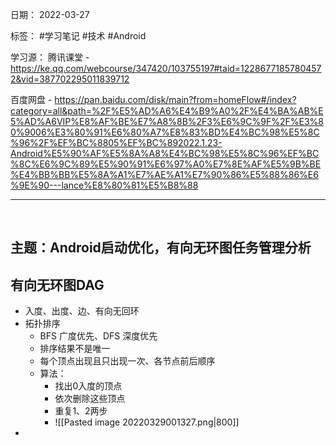 日期： 2022-03-27

标签： #学习笔记 #技术  #Android 

学习源： 
腾讯课堂 - https://ke.qq.com/webcourse/347420/103755197#taid=12286771857804572&vid=387702295011839712

百度网盘 - https://pan.baidu.com/disk/main?from=homeFlow#/index?category=all&path=%2F%E5%AD%A6%E4%B9%A0%2F%E4%BA%AB%E5%AD%A6VIP%E8%AF%BE%E7%A8%8B%2F3%E6%9C%9F%2F%E3%80%9006%E3%80%91%E6%80%A7%E8%83%BD%E4%BC%98%E5%8C%96%2F%EF%BC%8805%EF%BC%892022.1.23-Android%E5%90%AF%E5%8A%A8%E4%BC%98%E5%8C%96%EF%BC%8C%E6%9C%89%E5%90%91%E6%97%A0%E7%8E%AF%E5%9B%BE%E4%BB%BB%E5%8A%A1%E7%AE%A1%E7%90%86%E5%88%86%E6%9E%90---lance%E8%80%81%E5%B8%88

---
<br>

## 主题：Android启动优化，有向无环图任务管理分析

## 有向无环图DAG
- 入度、出度、边、有向无回环
- 拓扑排序
	- BFS 广度优先、DFS 深度优先
	- 排序结果不是唯一
	- 每个顶点出现且只出现一次、各节点前后顺序
	- 算法：
		- 找出0入度的顶点
		- 依次删除这些顶点
		- 重复1、2两步
		- ![[Pasted image 20220329001327.png|800]]
- 